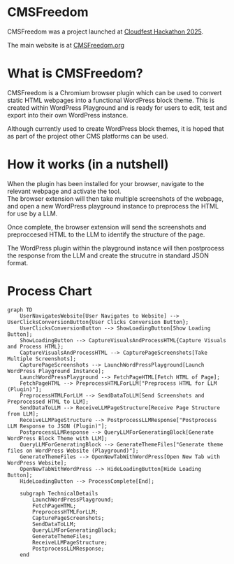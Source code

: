 # CMSFreedom
CMSFreedom was a project launched at [Cloudfest Hackathon 2025](https://hackathon.cloudfest.com/project/cms-freedom/).

The main website is at [CMSFreedom.org](https://cmsfreedom.org)

# What is CMSFreedom?
CMSFreedom is a Chromium browser plugin which can be used to convert static HTML webpages into a functional WordPress block theme. This is created within WordPress Playground and is ready for users to edit, test and export into their own WordPress instance.

Although currently used to create WordPress block themes, it is hoped that as part of the project other CMS platforms can be used.

# How it works (in a nutshell)
When the plugin has been installed for your browser, navigate to the relevant webpage and activate the tool.   
The browser extension will then take multiple screenshots of the webpage, and open a new WordPress playground instance to preprocess the HTML for use by a LLM. 

Once complete, the browser extension will send the screenshots and preproccesed HTML to the LLM to identify the structure of the page.  

The WordPress plugin within the playground instance will then postprocess the response from the LLM and create the strucutre in standard JSON format.

# Process Chart
```mermaid
graph TD
    UserNavigatesWebsite[User Navigates to Website] --> UserClicksConversionButton{User Clicks Conversion Button};
    UserClicksConversionButton --> ShowLoadingButton[Show Loading Button];
    ShowLoadingButton --> CaptureVisualsAndProcessHTML{Capture Visuals and Process HTML};
    CaptureVisualsAndProcessHTML --> CapturePageScreenshots[Take Multiple Screenshots];
    CapturePageScreenshots --> LaunchWordPressPlayground[Launch WordPress Playground Instance];
    LaunchWordPressPlayground --> FetchPageHTML[Fetch HTML of Page];
    FetchPageHTML --> PreprocessHTMLForLLM["Preprocess HTML for LLM (Plugin)"];
    PreprocessHTMLForLLM --> SendDataToLLM[Send Screenshots and Preprocessed HTML to LLM];
    SendDataToLLM --> ReceiveLLMPageStructure[Receive Page Structure from LLM];
    ReceiveLLMPageStructure --> PostprocessLLMResponse["Postprocess LLM Response to JSON (Plugin)"];
    PostprocessLLMResponse --> QueryLLMForGeneratingBlock[Generate WordPress Block Theme with LLM];
    QueryLLMForGeneratingBlock --> GenerateThemeFiles["Generate theme files on WordPress Website (Playground)"];
    GenerateThemeFiles --> OpenNewTabWithWordPress[Open New Tab with WordPress Website];
    OpenNewTabWithWordPress --> HideLoadingButton[Hide Loading Button];
    HideLoadingButton --> ProcessComplete[End];

    subgraph TechnicalDetails
        LaunchWordPressPlayground;
        FetchPageHTML;
        PreprocessHTMLForLLM;
        CapturePageScreenshots;
        SendDataToLLM;
        QueryLLMForGeneratingBlock;
        GenerateThemeFiles;
        ReceiveLLMPageStructure;
        PostprocessLLMResponse;
    end
```

